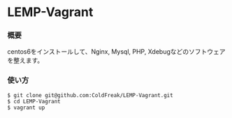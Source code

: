 # LEMP-Vagrant

### 概要
centos6をインストールして、Nginx, Mysql, PHP, Xdebugなどのソフトウェアを整えます。

### 使い方

```
$ git clone git@github.com:ColdFreak/LEMP-Vagrant.git
$ cd LEMP-Vagrant
$ vagrant up
```

